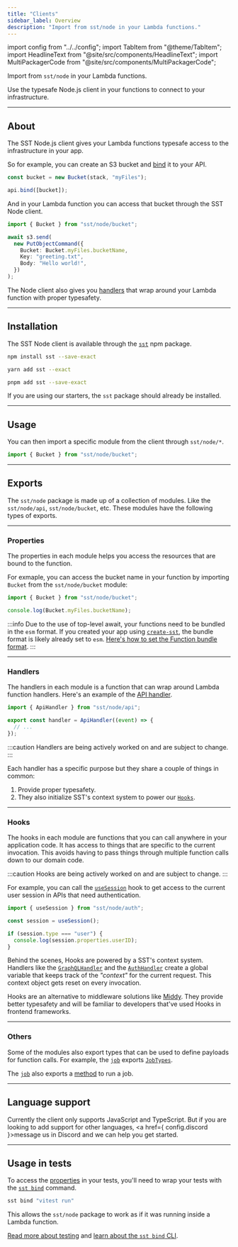 ```yaml
---
title: "Clients"
sidebar_label: Overview
description: "Import from sst/node in your Lambda functions."
---
```


import config from "../../config";
import TabItem from "@theme/TabItem";
import HeadlineText from "@site/src/components/HeadlineText";
import MultiPackagerCode from "@site/src/components/MultiPackagerCode";

<HeadlineText>

Import from `sst/node` in your Lambda functions.

</HeadlineText>

Use the typesafe Node.js client in your functions to connect to your infrastructure.

---

## About

The SST Node.js client gives your Lambda functions typesafe access to the infrastructure in your app.

So for example, you can create an S3 bucket and [bind](../resource-binding.md) it to your API.

```ts title="stacks/MyStack.ts"
const bucket = new Bucket(stack, "myFiles");

api.bind([bucket]);
```

And in your Lambda function you can access that bucket through the SST Node client.

```ts {1,5} title="packages/functions/lambda.ts"
import { Bucket } from "sst/node/bucket";

await s3.send(
  new PutObjectCommand({
    Bucket: Bucket.myFiles.bucketName,
    Key: "greeting.txt",
    Body: "Hello world!",
  })
);
```

The Node client also gives you [handlers](#handlers) that wrap around your Lambda function with proper typesafety.

---

## Installation

The SST Node client is available through the [`sst`](https://www.npmjs.com/package/sst) npm package.

<MultiPackagerCode>
<TabItem value="npm">

```bash
npm install sst --save-exact
```

</TabItem>
<TabItem value="yarn">

```bash
yarn add sst --exact
```

</TabItem>
<TabItem value="pnpm">

```bash
pnpm add sst --save-exact
```

</TabItem>
</MultiPackagerCode>

If you are using our starters, the `sst` package should already be installed.

---

## Usage

You can then import a specific module from the client through `sst/node/*`.

```ts
import { Bucket } from "sst/node/bucket";
```

---

## Exports

The `sst/node` package is made up of a collection of modules. Like the `sst/node/api`, `sst/node/bucket`, etc. These modules have the following types of exports.

---

### Properties

The properties in each module helps you access the resources that are bound to the function.

For exmaple, you can access the bucket name in your function by importing `Bucket` from the `sst/node/bucket` module:

```ts
import { Bucket } from "sst/node/bucket";

console.log(Bucket.myFiles.bucketName);
```

:::info
Due to the use of top-level await, your functions need to be bundled in the `esm` format. If you created your app using [`create-sst`](packages/create-sst.md), the bundle format is likely already set to `esm`. [Here's how to set the Function bundle format](constructs/Function.md#format).
:::

---

### Handlers

The handlers in each module is a function that can wrap around Lambda function handlers. Here's an example of the [API handler](api.md#apihandler).

```js
import { ApiHandler } from "sst/node/api";

export const handler = ApiHandler((event) => {
  // ...
});
```

:::caution
Handlers are being actively worked on and are subject to change.
:::

Each handler has a specific purpose but they share a couple of things in common:

1. Provide proper typesafety.
2. They also initialize SST's context system to power our [`Hooks`](#hooks).

---

### Hooks

The hooks in each module are functions that you can call anywhere in your application code. It has access to things that are specific to the current invocation. This avoids having to pass things through multiple function calls down to our domain code.

:::caution
Hooks are being actively worked on and are subject to change.
:::

For example, you can call the [`useSession`](auth.md#usesession) hook to get access to the current user session in APIs that need authentication.

```ts
import { useSession } from "sst/node/auth";

const session = useSession();

if (session.type === "user") {
  console.log(session.properties.userID);
}
```

Behind the scenes, Hooks are powered by a SST's context system. Handlers like the [`GraphQLHandler`](graphql.md#graphqlhandler) and the [`AuthHandler`](auth.md#authhandler) create a global variable that keeps track of the _"context"_ for the current request. This context object gets reset on every invocation.

Hooks are an alternative to middleware solutions like [Middy](https://middy.js.org). They provide better typesafety and will be familiar to developers that've used Hooks in frontend frameworks.

---

### Others

Some of the modules also export types that can be used to define payloads for function calls. For example, the [`job`](job.md) exports [`JobTypes`](job.md#jobtypes).

The [`job`](job.md) also exports a [method](job.md#run) to run a job.

---

## Language support

Currently the client only supports JavaScript and TypeScript. But if you are looking to add support for other languages, <a href={ config.discord }>message us in Discord</a> and we can help you get started.

---

## Usage in tests

To access the [properties](#properties) in your tests, you'll need to wrap your tests with the [`sst bind`](../packages/sst.md#sst-bind) command.

```bash
sst bind "vitest run"
```

This allows the `sst/node` package to work as if it was running inside a Lambda function.

[Read more about testing](../testing.md) and [learn about the `sst bind` CLI](../testing.md#how-sst-bind-works).
